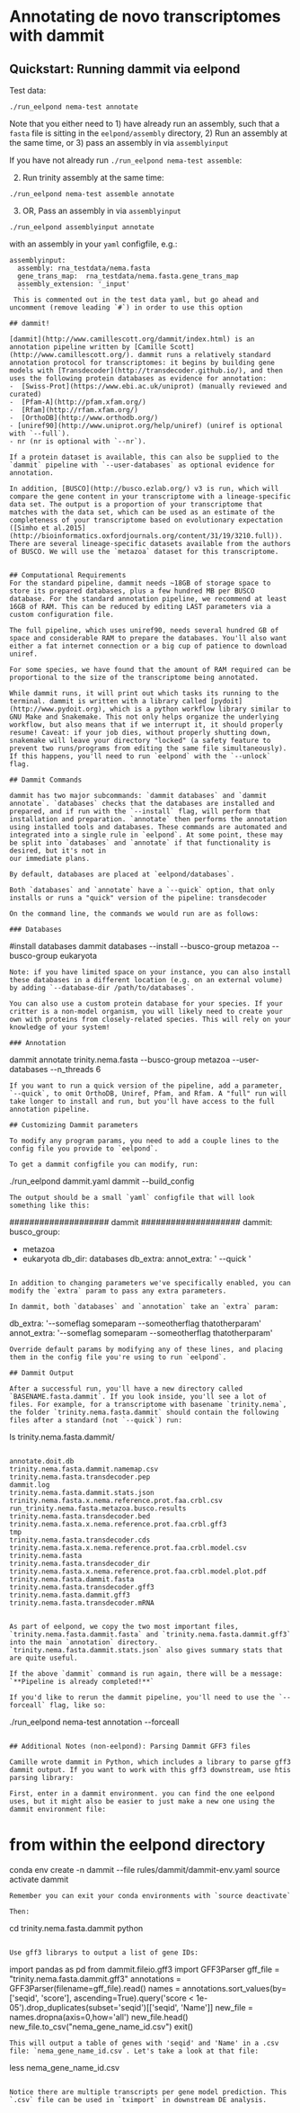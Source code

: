 # Annotating de novo transcriptomes with dammit

## Quickstart: Running dammit via eelpond

Test data:
```
./run_eelpond nema-test annotate
```
Note that you either need to 1) have already run an assembly, such that a `fasta` file is sitting in the `eelpond/assembly` directory, 2) Run an assembly at the same time, or 3) pass an assembly in via `assemblyinput`

If you have not already run `./run_eelpond nema-test assemble`:

   2) Run trinity assembly at the same time:
   ```
   ./run_eelpond nema-test assemble annotate
   ```
   3) OR, Pass an assembly in via `assemblyinput`
   ```
   ./run_eelpond assemblyinput annotate
   ```
   with an assembly in your `yaml` configfile, e.g.:
   ```
   assemblyinput:
     assembly: rna_testdata/nema.fasta
     gene_trans_map:  rna_testdata/nema.fasta.gene_trans_map
     assembly_extension: '_input'
     ```
    This is commented out in the test data yaml, but go ahead and uncomment (remove leading `#`) in order to use this option

## dammit!

[dammit](http://www.camillescott.org/dammit/index.html) is an annotation pipeline written by [Camille Scott](http://www.camillescott.org/). dammit runs a relatively standard annotation protocol for transcriptomes: it begins by building gene models with [Transdecoder](http://transdecoder.github.io/), and then uses the following protein databases as evidence for annotation:
  -  [Swiss-Prot](https://www.ebi.ac.uk/uniprot) (manually reviewed and curated)
  -  [Pfam-A](http://pfam.xfam.org/)
  -  [Rfam](http://rfam.xfam.org/)
  -  [OrthoDB](http://www.orthodb.org/)
   - [uniref90](http://www.uniprot.org/help/uniref) (uniref is optional with `--full`).
   - nr (nr is optional with `--nr`).

If a protein dataset is available, this can also be supplied to the
`dammit` pipeline with `--user-databases` as optional evidence for
annotation.

In addition, [BUSCO](http://busco.ezlab.org/) v3 is run, which will compare the gene content in your transcriptome with a lineage-specific data set. The output is a proportion of your transcriptome that matches with the data set, which can be used as an estimate of the completeness of your transcriptome based on evolutionary expectation ([Simho et al.2015](http://bioinformatics.oxfordjournals.org/content/31/19/3210.full)). There are several lineage-specific datasets available from the authors of BUSCO. We will use the `metazoa` dataset for this transcriptome.


## Computational Requirements
For the standard pipeline, dammit needs ~18GB of storage space to store its prepared databases, plus a few hundred MB per BUSCO database. For the standard annotation pipeline, we recommend at least 16GB of RAM. This can be reduced by editing LAST parameters via a custom configuration file.

The full pipeline, which uses uniref90, needs several hundred GB of space and considerable RAM to prepare the databases. You'll also want either a fat internet connection or a big cup of patience to download uniref.

For some species, we have found that the amount of RAM required can be proportional to the size of the transcriptome being annotated.

While dammit runs, it will print out which tasks its running to the terminal. dammit is written with a library called [pydoit](http://www.pydoit.org), which is a python workflow library similar to GNU Make and Snakemake. This not only helps organize the underlying workflow, but also means that if we interrupt it, it should properly resume! Caveat: if your job dies, without properly shutting down, snakemake will leave your directory "locked" (a safety feature to prevent two runs/programs from editing the same file simultaneously). If this happens, you'll need to run `eelpond` with the `--unlock` flag.

## Dammit Commands

dammit has two major subcommands: `dammit databases` and `dammit annotate`. `databases` checks that the databases are installed and prepared, and if run with the `--install` flag, will perform that installation and preparation. `annotate` then performs the annotation using installed tools and databases. These commands are automated and integrated into a single rule in `eelpond`. At some point, these may be split into `databases` and `annotate` if that functionality is desired, but it's not in
our immediate plans. 

By default, databases are placed at `eelpond/databases`.

Both `databases` and `annotate` have a `--quick` option, that only installs or runs a "quick" version of the pipeline: transdecoder

On the command line, the commands we would run are as follows:

### Databases
```
#install databases
dammit databases --install --busco-group metazoa --busco-group eukaryota
```
Note: if you have limited space on your instance, you can also install these databases in a different location (e.g. on an external volume) by adding `--database-dir /path/to/databases`. 

You can also use a custom protein database for your species. If your critter is a non-model organism, you will likely need to create your own with proteins from closely-related species. This will rely on your knowledge of your system!

### Annotation

```
dammit annotate trinity.nema.fasta --busco-group metazoa --user-databases <your-database-here> --n_threads 6
```
If you want to run a quick version of the pipeline, add a parameter, `--quick`, to omit OrthoDB, Uniref, Pfam, and Rfam. A "full" run will take longer to install and run, but you'll have access to the full annotation pipeline.

## Customizing Dammit parameters

To modify any program params, you need to add a couple lines to the config file you provide to `eelpond`.

To get a dammit configfile you can modify, run:
```
./run_eelpond dammit.yaml dammit --build_config
```
The output should be a small `yaml` configfile that will look something like this:
```
  ####################  dammit  ####################
dammit:
  busco_group:
  - metazoa
  - eukaryota
  db_dir: databases
  db_extra:
  annot_extra: ' --quick '
```

In addition to changing parameters we've specifically enabled, you can modify the `extra` param to pass any extra parameters.

In dammit, both `databases` and `annotation` take an `extra` param:
```
  db_extra: '--someflag someparam --someotherflag thatotherparam'
  annot_extra: '--someflag someparam --someotherflag thatotherparam'
```
Override default params by modifying any of these lines, and placing them in the config file you're using to run `eelpond`.

## Dammit Output

After a successful run, you'll have a new directory called `BASENAME.fasta.dammit`. If you look inside, you'll see a lot of files. For example, for a transcriptome with basename `trinity.nema`, the folder `trinity.nema.fasta.dammit` should contain the following files after a standard (not `--quick`) run:

```
ls trinity.nema.fasta.dammit/
```    
```    
    annotate.doit.db                              trinity.nema.fasta.dammit.namemap.csv  trinity.nema.fasta.transdecoder.pep
    dammit.log                                    trinity.nema.fasta.dammit.stats.json   trinity.nema.fasta.x.nema.reference.prot.faa.crbl.csv
    run_trinity.nema.fasta.metazoa.busco.results  trinity.nema.fasta.transdecoder.bed    trinity.nema.fasta.x.nema.reference.prot.faa.crbl.gff3
    tmp                                           trinity.nema.fasta.transdecoder.cds    trinity.nema.fasta.x.nema.reference.prot.faa.crbl.model.csv
    trinity.nema.fasta                            trinity.nema.fasta.transdecoder_dir    trinity.nema.fasta.x.nema.reference.prot.faa.crbl.model.plot.pdf
    trinity.nema.fasta.dammit.fasta               trinity.nema.fasta.transdecoder.gff3
    trinity.nema.fasta.dammit.gff3                trinity.nema.fasta.transdecoder.mRNA
```

As part of eelpond, we copy the two most important files, `trinity.nema.fasta.dammit.fasta` and `trinity.nema.fasta.dammit.gff3` into the main `annotation` directory. `trinity.nema.fasta.dammit.stats.json` also gives summary stats that are quite useful.

If the above `dammit` command is run again, there will be a message:
`**Pipeline is already completed!**`

If you'd like to rerun the dammit pipeline, you'll need to use the `--forceall` flag, like so:
```
./run_eelpond nema-test annotation --forceall
```

## Additional Notes (non-eelpond): Parsing Dammit GFF3 files

Camille wrote dammit in Python, which includes a library to parse gff3 dammit output. If you want to work with this gff3 downstream, use htis parsing library: 

First, enter in a dammit environment. you can find the one eelpond uses, but it might also be easier to just make a new one using the dammit environment file:
```
# from within the eelpond directory
conda env create -n dammit --file rules/dammit/dammit-env.yaml
source activate dammit
```
Remember you can exit your conda environments with `source deactivate`

Then:
```
cd trinity.nema.fasta.dammit
python
```

Use gff3 librarys to output a list of gene IDs:

```
import pandas as pd
from dammit.fileio.gff3 import GFF3Parser
gff_file = "trinity.nema.fasta.dammit.gff3"
annotations = GFF3Parser(filename=gff_file).read()
names = annotations.sort_values(by=['seqid', 'score'], ascending=True).query('score < 1e-05').drop_duplicates(subset='seqid')[['seqid', 'Name']]
new_file = names.dropna(axis=0,how='all')
new_file.head()
new_file.to_csv("nema_gene_name_id.csv")
exit()
```
This will output a table of genes with 'seqid' and 'Name' in a .csv file: `nema_gene_name_id.csv`. Let's take a look at that file:

```
less nema_gene_name_id.csv
```

Notice there are multiple transcripts per gene model prediction. This `.csv` file can be used in `tximport` in downstream DE analysis.

